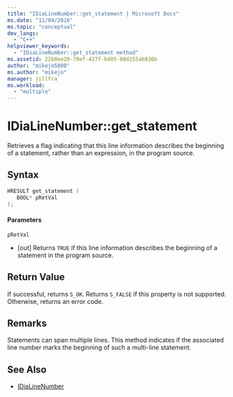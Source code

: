 ```yaml
---
title: "IDiaLineNumber::get_statement | Microsoft Docs"
ms.date: "11/04/2016"
ms.topic: "conceptual"
dev_langs:
  - "C++"
helpviewer_keywords:
  - "IDiaLineNumber::get_statement method"
ms.assetid: 22b8ee29-79ef-427f-bd05-00d255ab836b
author: "mikejo5000"
ms.author: "mikejo"
manager: jillfra
ms.workload:
  - "multiple"
---
```

# IDiaLineNumber::get_statement
Retrieves a flag indicating that this line information describes the beginning of a statement, rather than an expression, in the program source.

## Syntax

```C++
HRESULT get_statement ( 
   BOOL* pRetVal
);
```

#### Parameters
 `pRetVal`
- [out] Returns `TRUE` if this line information describes the beginning of a statement in the program source.

## Return Value
 If successful, returns `S_OK`. Returns `S_FALSE` if this property is not supported. Otherwise, returns an error code.

## Remarks
 Statements can span multiple lines. This method indicates if the associated line number marks the beginning of such a multi-line statement.

## See Also
- [IDiaLineNumber](../../debugger/debug-interface-access/idialinenumber.md)